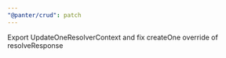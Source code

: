 ```yaml
---
"@panter/crud": patch
---
```


Export UpdateOneResolverContext and fix createOne override of resolveResponse
